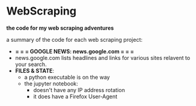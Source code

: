 # WebScraping

**the code for my web scraping adventures**

a summary of the code for each web scraping project:

* **= = =  GOOGLE NEWS:  news.google.com = = =**  
* news.google.com lists headlines and links for various sites relavent to your search. 
* **FILES & STATE**: 
  * a python executable is on the way 
  * the jupyter notebook: 
    * doesn't have any IP address rotation
    * it does have a Firefox User-Agent

